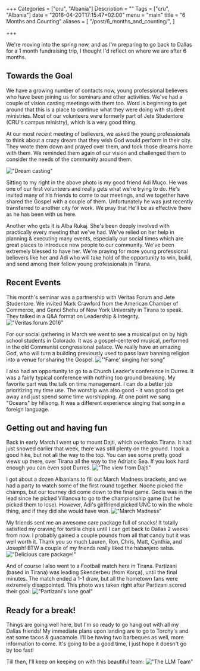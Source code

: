 +++
Categories = ["cru", "Albania"]
Description = ""
Tags = ["cru", "Albania"]
date = "2016-04-20T17:15:47+02:00"
menu = "main"
title = "6 Months and Counting"
aliases = [
  "/post/6_months_and_counting/",
]

+++

We're moving into the spring now, and as I'm preparing to go back to Dallas for a 1 month fundraising trip, I thought I'd reflect on where we are after 6 months.

## Towards the Goal

We have a growing number of contacts now, young professional believers who have been joining us for seminars and other activities.  We've had a couple of vision casting meetings with them too.  Word is beginning to get around that this is a place to continue what they were doing with student ministries.  Most of our volunteers were formerly part of Jete Studentore (CRU's campus ministry), which is a very good thing.

At our most recent meeting of believers, we asked the young professionals to think about a crazy dream that they wish God would perform in their city.  They wrote them down and prayed over them, and took those dreams home with them.  We reminded them again of our vision and challenged them to consider the needs of the community around them.

!["Dream casting"](/images/yp_leaders_28-mar.640x.jpg)

Sitting to my right in the above photo is my good friend Adi Muço.  He was one of our first volunteers and really gets what we're trying to do.  He's invited many of his friends to come to our meetings, and we together have shared the Gospel with a couple of them.  Unfortunately he was just recently transferred to another city for work.  We pray that He'll be as effective there as he has been with us here.  

Another who gets it is Alba Rukaj.  She's been deeply involved with practically every meeting that we've had.  We've relied on her help in planning & executing many events, especially our social times which are great places to introduce new people to our community.  We've been extremely blessed to have her.  We're praying for more young professional believers like her and Adi who will take hold of the opportunity to win, build, and send among their fellow young professionals in Tirana.

## Recent Events

This month's seminar was a partnership with Veritas Forum and Jete Studentore.  We invited Mark Crawford from the American Chamber of Commerce, and Genci Shehu of New York University in Tirana to speak.  They talked in a Q&A format on Leadership & Integrity.
!["Veritas forum 2016"](/images/veritas_2016.640x.jpg)

For our social gathering in March we went to see a musical put on by high school students in Colorado.  It was a gospel-centered musical, performed in the old Communist congressional palace.  We really have an amazing God, who will turn a building previously used to pass laws banning religion into a venue for sharing the Gospel.
!["'Fame' singing her song"](/images/musical_2016/musical_fame.640x.jpg)

I also had an opportunity to go to a Church Leader's conference in Durres.  It was a fairly typical conference with nothing too ground breaking.  My favorite part was the talk on time management.  I can do a better job prioritizing my time use.  The worship was also good - it was good to get away and just spend some time worshipping.  At one point we sang "Oceans" by hillsong.  It was a different experience singing that song in a foreign language.

## Getting out and having fun

Back in early March I went up to mount Dajti, which overlooks Tirana.  It had just snowed earlier that week, there was still plenty on the ground.  I took a good hike, but not all the way to the top.  You can see some pretty good views up there, over Tirana all the way to the Adriatic Sea.  If you look hard enough you can even spot Durres.
!["The view from Dajti"](/images/dajti_over_tirana.640x.jpg)

I got about a dozen Albanians to fill out March Madness brackets, and we had a party to watch some of the first round together.  Noone picked the champs, but our tourney did come down to the final game.  Gedis was in the lead since he picked Villanova to go to the championship game (but he picked them to lose).  However, Adi's girlfriend picked UNC to win the whole thing, and if they did she would have won.
!["March Madness"](/images/march_madness.640x.jpg)

My friends sent me an awesome care package full of snacks!  It totally satisfied my craving for tortilla chips until I can get back to Dallas 2 weeks from now.  I probably gained a couple pounds from all that candy but it was well worth it.  Thank you so much Lauren, Ron, Chris, Matt, Cynthia, and Joseph!  BTW a couple of my friends really liked the habanjero salsa.
!["Delicious care package!"](/images/care_package_05-2016.640x.jpg)

And of course I also went to a Football match here in Tirana.  Partizani (based in Tirana) was leading Skenderbeu (from Korça), until the final minutes.  The match ended a 1-1 draw, but all the hometown fans were extremely disappointed.  This photo was taken right after Partizani scored their goal:
!["Partizani's lone goal"](/images/partizani_goal.640x.jpg)

## Ready for a break!

Things are going well here, but I'm so ready to go hang out with all my Dallas friends!  My immediate plans upon landing are to go to Torchy's and eat some tacos & guacamole.  I'll be having two barbeques as well, more information to come.  It's going to be a good time, I just hope it doesn't go by too fast!

Till then, I'll keep on keeping on with this beautiful team:
!["The LLM Team"](/images/llm_2016_team.jpg)